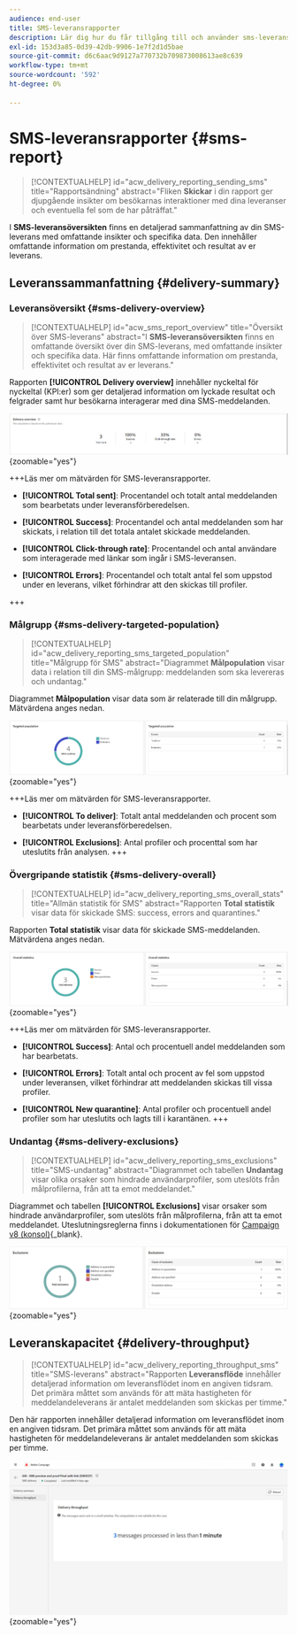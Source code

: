 ```yaml
---
audience: end-user
title: SMS-leveransrapporter
description: Lär dig hur du får tillgång till och använder sms-leveransrapporter
exl-id: 153d3a85-0d39-42db-9906-1e7f2d1d5bae
source-git-commit: d6c6aac9d9127a770732b709873008613ae8c639
workflow-type: tm+mt
source-wordcount: '592'
ht-degree: 0%

---
```


# SMS-leveransrapporter {#sms-report}

>[!CONTEXTUALHELP]
>id="acw_delivery_reporting_sending_sms"
>title="Rapportsändning"
>abstract="Fliken **Skickar** i din rapport ger djupgående insikter om besökarnas interaktioner med dina leveranser och eventuella fel som de har påträffat."

I **SMS-leveransöversikten** finns en detaljerad sammanfattning av din SMS-leverans med omfattande insikter och specifika data. Den innehåller omfattande information om prestanda, effektivitet och resultat av er leverans.

## Leveranssammanfattning {#delivery-summary}

### Leveransöversikt {#sms-delivery-overview}

>[!CONTEXTUALHELP]
>id="acw_sms_report_overview"
>title="Översikt över SMS-leverans"
>abstract="I **SMS-leveransöversikten** finns en omfattande översikt över din SMS-leverans, med omfattande insikter och specifika data. Här finns omfattande information om prestanda, effektivitet och resultat av er leverans."

Rapporten **[!UICONTROL Delivery overview]** innehåller nyckeltal för nyckeltal (KPI:er) som ger detaljerad information om lyckade resultat och felgrader samt hur besökarna interagerar med dina SMS-meddelanden.

![Beskrivning: Bilden visar översiktsrapporten Leverans, som innehåller nyckeltal som antal lyckade försök, felfrekvens och besökares engagemang.](assets/reporting_sms_3.png){zoomable="yes"}

+++Läs mer om mätvärden för SMS-leveransrapporter.

* **[!UICONTROL Total sent]**: Procentandel och totalt antal meddelanden som bearbetats under leveransförberedelsen.

* **[!UICONTROL Success]**: Procentandel och antal meddelanden som har skickats, i relation till det totala antalet skickade meddelanden.

* **[!UICONTROL Click-through rate]**: Procentandel och antal användare som interagerade med länkar som ingår i SMS-leveransen.

* **[!UICONTROL Errors]**: Procentandel och totalt antal fel som uppstod under en leverans, vilket förhindrar att den skickas till profiler.

+++

### Målgrupp {#sms-delivery-targeted-population}

>[!CONTEXTUALHELP]
>id="acw_delivery_reporting_sms_targeted_population"
>title="Målgrupp för SMS"
>abstract="Diagrammet **Målpopulation** visar data i relation till din SMS-målgrupp: meddelanden som ska levereras och undantag."

Diagrammet **Målpopulation** visar data som är relaterade till din målgrupp. Mätvärdena anges nedan.

![Beskrivning: Bilden visar målpopulationsdiagrammet och måltabellen, som innehåller mått, t.ex. meddelanden att leverera och undantag.](assets/reporting_sms_4.png){zoomable="yes"}

+++Läs mer om mätvärden för SMS-leveransrapporter.

* **[!UICONTROL To deliver]**: Totalt antal meddelanden och procent som bearbetats under leveransförberedelsen.

* **[!UICONTROL Exclusions]**: Antal profiler och procenttal som har uteslutits från analysen.
+++

### Övergripande statistik {#sms-delivery-overall}

>[!CONTEXTUALHELP]
>id="acw_delivery_reporting_sms_overall_stats"
>title="Allmän statistik för SMS"
>abstract="Rapporten **Total statistik** visar data för skickade SMS: success, errors and quarantines."

Rapporten **Total statistik** visar data för skickade SMS-meddelanden. Mätvärdena anges nedan.

![Beskrivning: Bilden visar rapporten för övergripande statistik, som innehåller mått som antal lyckade försök, fel och karantän.](assets/reporting_sms_5.png){zoomable="yes"}

+++Läs mer om mätvärden för SMS-leveransrapporter.

* **[!UICONTROL Success]**: Antal och procentuell andel meddelanden som har bearbetats.

* **[!UICONTROL Errors]**: Totalt antal och procent av fel som uppstod under leveransen, vilket förhindrar att meddelanden skickas till vissa profiler.

* **[!UICONTROL New quarantine]**: Antal profiler och procentuell andel profiler som har uteslutits och lagts till i karantänen.
+++

### Undantag {#sms-delivery-exclusions}

>[!CONTEXTUALHELP]
>id="acw_delivery_reporting_sms_exclusions"
>title="SMS-undantag"
>abstract="Diagrammet och tabellen **Undantag** visar olika orsaker som hindrade användarprofiler, som uteslöts från målprofilerna, från att ta emot meddelandet."

Diagrammet och tabellen **[!UICONTROL Exclusions]** visar orsaker som hindrade användarprofiler, som uteslöts från målprofilerna, från att ta emot meddelandet. Uteslutningsreglerna finns i dokumentationen för [Campaign v8 (konsol)](https://experienceleague.adobe.com/docs/campaign/campaign-v8/send/failures/delivery-failures.html#sms-quarantines){_blank}.

![Beskrivning: Bilden visar diagrammet och tabellen Uteslutningar, där det anges varför användarprofiler inte kan ta emot meddelanden.](assets/reporting_sms_6.png){zoomable="yes"}

## Leveranskapacitet {#delivery-throughput}

>[!CONTEXTUALHELP]
>id="acw_delivery_reporting_throughput_sms"
>title="SMS-leverans"
>abstract="Rapporten **Leveransflöde** innehåller detaljerad information om leveransflödet inom en angiven tidsram. Det primära måttet som används för att mäta hastigheten för meddelandeleverans är antalet meddelanden som skickas per timme."

Den här rapporten innehåller detaljerad information om leveransflödet inom en angiven tidsram. Det primära måttet som används för att mäta hastigheten för meddelandeleverans är antalet meddelanden som skickas per timme.

![Beskrivning: Bilden visar rapporten Leveransdataflöde, som innehåller mått som antalet meddelanden som skickas per timme inom en angiven tidsram.](assets/reporting_sms_2.png){zoomable="yes"}